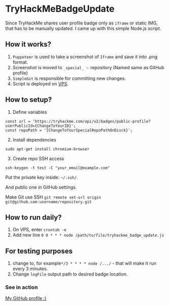 # TryHackMeBadgeUpdate

Since TryHackMe shares user profile badge only as `iframe` or static IMG, that has to be manually updated. I came up with this simple Node.js script.

## How it works?
1. `Puppeteer` is used to take a screenshot of `Iframe` and save it into .png format.
2.  Screenshot is moved to `_special_ ✨` repository (Named same as GitHub profile)
3. `SimpleGit` is responsible for committing new changes.
4. Script is deployed on [VPS](https://mikr.us/).

## How to setup?
1. Define variables
```
const url = 'https://tryhackme.com/api/v2/badges/public-profile?userPublicId={ChangeToYourID}';
const repoPath = '{ChangeToYourSpecialRepoPathOnDisck}';
```
2. Install dependencies
 ```
sudo apt-get install chromium-browser
```
3. Create repo SSH access
```
ssh-keygen -t test -C "your_email@example.com"
```
Put the private key inside: `~/.ssh/`.

And public one in GitHub settings.

Make Git use SSH `git remote set-url origin git@github.com:username/repository.git`

## How to run daily?
1. On VPS, enter `crontab -e`
2. Add new line `0 0 * * * node /path/to/file/tryhackme_badge_update.js`

## For testing purposes
1. change to, for example`*/3 * * * * node /.../` - that will make it run every 3 minutes.
2. Change `logFile` output path to desired badge location.

### See in action
[My GitHub profile :)](https://github.com/FoRoKo1o)
